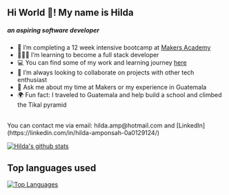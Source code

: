  ## Hi World 👋! My name is Hilda
                                                      
##### an aspiring software developer

- 🔭 I’m  completing a 12 week intensive bootcamp at [Makers Academy](https://makers.tech/)
- 👩🏾‍💻 I’m learning to become a full stack developer
- 💻 You can find some of my work and learning journey [here](https://github.com/Pi-hils/Learning_Journey)
- 👯 I’m always looking to collaborate on projects with other tech enthusiast 
- 💬 Ask me about my time at Makers or my experience in Guatemala
- 🌍 Fun fact: I traveled to Guatemala and help build a school and climbed the Tikal pyramid
<br>
You can contact me via email: hilda.amp@hotmail.com and [LinkedIn](https://linkedin.com/in/hilda-amponsah-0a0129124/)
<br>

[![Hilda's github stats](https://github-readme-stats.vercel.app/api?username=Pi-hils&theme=highcontrast&show_icons=true)](https://github.com/Pi-hils/github-readme-stats)


## Top languages used
[![Top Languages](https://github-readme-stats.vercel.app/api/top-langs/?username=Pi-hils)](https://github.com/Pi-hils/github-readme-stats)
